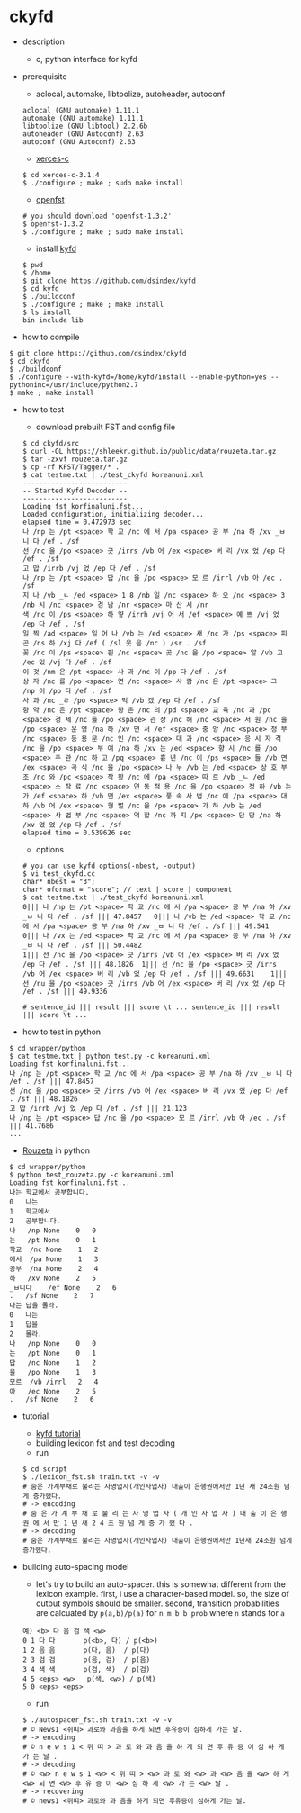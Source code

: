 ckyfd
===

- description
  - c, python interface for kyfd

- prerequisite
  - aclocal, automake, libtoolize, autoheader, autoconf
  ```
  aclocal (GNU automake) 1.11.1
  automake (GNU automake) 1.11.1
  libtoolize (GNU libtool) 2.2.6b 
  autoheader (GNU Autoconf) 2.63
  autoconf (GNU Autoconf) 2.63
  ```
  - [xerces-c](http://xerces.apache.org/xerces-c/download.cgi)
  ```
  $ cd xerces-c-3.1.4
  $ ./configure ; make ; sudo make install
  ```
  - [openfst](http://www.openfst.org/twiki/bin/view/FST/WebHome)
  ```
  # you should download 'openfst-1.3.2' 
  $ openfst-1.3.2
  $ ./configure ; make ; sudo make install
  ```
  - install [kyfd](https://github.com/dsindex/kyfd)
  ```
  $ pwd
  $ /home
  $ git clone https://github.com/dsindex/kyfd
  $ cd kyfd
  $ ./buildconf
  $ ./configure ; make ; make install
  $ ls install
  bin include lib
  ```

- how to compile
```
$ git clone https://github.com/dsindex/ckyfd
$ cd ckyfd
$ ./buildconf
$ ./configure --with-kyfd=/home/kyfd/install --enable-python=yes --pythoninc=/usr/include/python2.7
$ make ; make install
```

- how to test
  - download prebuilt FST and config file
  ```
  $ cd ckyfd/src
  $ curl -OL https://shleekr.github.io/public/data/rouzeta.tar.gz
  $ tar -zxvf rouzeta.tar.gz
  $ cp -rf KFST/Tagger/* .
  $ cat testme.txt | ./test_ckyfd koreanuni.xml
  --------------------------
  -- Started Kyfd Decoder --
  --------------------------
  Loading fst korfinaluni.fst...
  Loaded configuration, initializing decoder...
  elapsed time = 0.472973 sec
  나 /np 는 /pt <space> 학 교 /nc 에 서 /pa <space> 공 부 /na 하 /xv _ㅂ 니 다 /ef . /sf
  선 /nc 을 /po <space> 긋 /irrs /vb 어 /ex <space> 버 리 /vx 었 /ep 다 /ef . /sf
  고 맙 /irrb /vj 었 /ep 다 /ef . /sf
  나 /np 는 /pt <space> 답 /nc 을 /po <space> 모 르 /irrl /vb 아 /ec . /sf
  지 나 /vb _ㄴ /ed <space> 1 8 /nb 일 /nc <space> 하 오 /nc <space> 3 /nb 시 /nc <space> 경 남 /nr <space> 마 산 시 /nr
  색 /nc 이 /ps <space> 하 얗 /irrh /vj 어 서 /ef <space> 예 쁘 /vj 었 /ep 다 /ef . /sf
  일 찍 /ad <space> 일 어 나 /vb 는 /ed <space> 새 /nc 가 /ps <space> 피 곤 /ns 하 /xj 다 /ef ( /sl 웃 음 /nc ) /sr . /sf
  꽃 /nc 이 /ps <space> 핀 /nc <space> 곳 /nc 을 /po <space> 알 /vb 고 /ec 있 /vj 다 /ef . /sf
  이 것 /nm 은 /pt <space> 사 과 /nc 이 /pp 다 /ef . /sf
  상 자 /nc 를 /po <space> 연 /nc <space> 사 람 /nc 은 /pt <space> 그 /np 이 /pp 다 /ef . /sf
  사 과 /nc _ㄹ /po <space> 먹 /vb 겠 /ep 다 /ef . /sf
  향 약 /nc 은 /pt <space> 향 촌 /nc 의 /pd <space> 교 육 /nc 과 /pc <space> 경 제 /nc 를 /po <space> 관 장 /nc 해 /nc <space> 서 원 /nc 을 /po <space> 운 영 /na 하 /xv 면 서 /ef <space> 중 앙 /nc <space> 정 부 /nc <space> 등 용 문 /nc 인 /nc <space> 대 과 /nc <space> 응 시 자 격 /nc 을 /po <space> 부 여 /na 하 /xv 는 /ed <space> 향 시 /nc 를 /po <space> 주 관 /nc 하 고 /pq <space> 흉 년 /nc 이 /ps <space> 들 /vb 면 /ex <space> 곡 식 /nc 을 /po <space> 나 누 /vb 는 /ed <space> 상 호 부 조 /nc 와 /pc <space> 작 황 /nc 에 /pa <space> 따 르 /vb _ㄴ /ed <space> 소 작 료 /nc <space> 연 동 적 용 /nc 을 /po <space> 정 하 /vb 는 가 /ef <space> 하 /vb 면 /ex <space> 풍 속 사 범 /nc 에 /pa <space> 대 하 /vb 어 /ex <space> 형 벌 /nc 을 /po <space> 가 하 /vb 는 /ed <space> 사 법 부 /nc <space> 역 할 /nc 까 지 /px <space> 담 당 /na 하 /xv 었 었 /ep 다 /ef . /sf
  elapsed time = 0.539626 sec
  ```
  - options
  ```
  # you can use kyfd options(-nbest, -output)
  $ vi test_ckyfd.cc
  char* nbest = "3";
  char* oformat = "score"; // text | score | component
  $ cat testme.txt | ./test_ckyfd koreanuni.xml
  0||| 나 /np 는 /pt <space> 학 교 /nc 에 서 /pa <space> 공 부 /na 하 /xv _ㅂ 니 다 /ef . /sf ||| 47.8457	0||| 나 /vb 는 /ed <space> 학 교 /nc 에 서 /pa <space> 공 부 /na 하 /xv _ㅂ 니 다 /ef . /sf ||| 49.541	0||| 나 /vx 는 /ed <space> 학 교 /nc 에 서 /pa <space> 공 부 /na 하 /xv _ㅂ 니 다 /ef . /sf ||| 50.4482
  1||| 선 /nc 을 /po <space> 긋 /irrs /vb 어 /ex <space> 버 리 /vx 었 /ep 다 /ef . /sf ||| 48.1826	1||| 선 /nc 을 /po <space> 긋 /irrs /vb 어 /ex <space> 버 리 /vb 었 /ep 다 /ef . /sf ||| 49.6631	1||| 선 /nu 을 /po <space> 긋 /irrs /vb 어 /ex <space> 버 리 /vx 었 /ep 다 /ef . /sf ||| 49.9336

  # sentence_id ||| result ||| score \t ... sentence_id ||| result ||| score \t ...
  ```

- how to test in python
```
$ cd wrapper/python
$ cat testme.txt | python test.py -c koreanuni.xml
Loading fst korfinaluni.fst...
나 /np 는 /pt <space> 학 교 /nc 에 서 /pa <space> 공 부 /na 하 /xv _ㅂ 니 다 /ef . /sf ||| 47.8457
선 /nc 을 /po <space> 긋 /irrs /vb 어 /ex <space> 버 리 /vx 었 /ep 다 /ef . /sf ||| 48.1826
고 맙 /irrb /vj 었 /ep 다 /ef . /sf ||| 21.123
나 /np 는 /pt <space> 답 /nc 을 /po <space> 모 르 /irrl /vb 아 /ec . /sf ||| 41.7686
...
```

- [Rouzeta](https://shleekr.github.io/) in python
```
$ cd wrapper/python
$ python test_rouzeta.py -c koreanuni.xml
Loading fst korfinaluni.fst...
나는 학교에서 공부합니다.
0	나는
1	학교에서
2	공부합니다.
나	/np	None	0	0
는	/pt	None	0	1
학교	/nc	None	1	2
에서	/pa	None	1	3
공부	/na	None	2	4
하	/xv	None	2	5
_ㅂ니다	/ef	None	2	6
.	/sf	None	2	7
나는 답을 몰라.
0	나는
1	답을
2	몰라.
나	/np	None	0	0
는	/pt	None	0	1
답	/nc	None	1	2
을	/po	None	1	3
모르	/vb	/irrl	2	4
아	/ec	None	2	5
.	/sf	None	2	6
```

- tutorial
  - [kyfd tutorial](http://www.phontron.com/kyfd/tut1/)
  - building lexicon fst and test decoding
  - run
  ```
  $ cd script
  $ ./lexicon_fst.sh train.txt -v -v
  # 숨은 가계부채로 불리는 자영업자(개인사업자) 대출이 은행권에서만 1년 새 24조원 넘게 증가했다.
  # -> encoding
  # 숨 은 가 계 부 채 로 불 리 는 자 영 업 자 ( 개 인 사 업 자 ) 대 출 이 은 행 권 에 서 만 1 년 새 2 4 조 원 넘 게 증 가 했 다 .
  # -> decoding
  # 숨은 가계부채로 불리는 자영업자(개인사업자) 대출이 은행권에서만 1년새 24조원 넘게 증가했다.
  ```

- building auto-spacing model
  - let's try to build an auto-spacer. this is somewhat different from the lexicon example. first, i use a character-based model. so, the size of output symbols should be smaller. second, transition probabilities are calcuated by `p(a,b)/p(a)` for `n m b b prob` where `n` stands for `a`
  ```
  예) <b> 다 음 검 색 <w>
  0 1 다 다       p(<b>, 다) / p(<b>)
  1 2 음 음       p(다, 음)  / p(다)
  2 3 검 검       p(음, 검)  / p(음)
  3 4 색 색       p(검, 색)  / p(검)
  4 5 <eps> <w>   p(색, <w>) / p(색)
  5 0 <eps> <eps>
  ```
  - run
  ```
  $ ./autospacer_fst.sh train.txt -v -v
  # © News1 <쥐띠> 과로와 과음을 하게 되면 후유증이 심하게 가는 날.
  # -> encoding
  # © n e w s 1 < 쥐 띠 > 과 로 와 과 음 을 하 게 되 면 후 유 증 이 심 하 게 가 는 날 .
  # -> decoding
  # © <w> n e w s 1 <w> < 쥐 띠 > <w> 과 로 와 <w> 과 <w> 음 을 <w> 하 게 <w> 되 면 <w> 후 유 증 이 <w> 심 하 게 <w> 가 는 <w> 날 .
  # -> recovering
  # © news1 <쥐띠> 과로와 과 음을 하게 되면 후유증이 심하게 가는 날.
  ```

